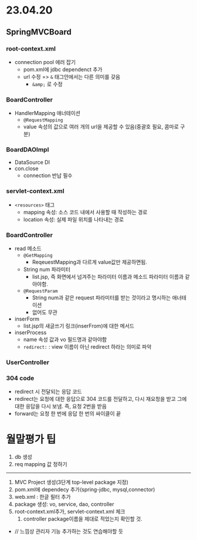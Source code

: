 # 23.04.20

## SpringMVCBoard
### root-context.xml
- connection pool 에러 잡기
  - pom.xml에 jdbc dependenct 추가
  - url 수정 => `&` 태그안에서는 다른 의미를 갖음
    - `&amp;` 로 수정
### BoardController
- HandlerMapping 애너테이션
  - `@RequestMapping`
  - value 속성의 값으로 여러 개의 url을 제공할 수 있음(중괄호 필요, 콤마로 구분)
### BoardDAOImpl
- DataSource DI
- con.close
  - connection 반납 필수
### servlet-context.xml
- `<resources>` 태그
  - mapping 속성: 소스 코드 내에서 사용할 때 작성하는 경로
  - location 속성: 실제 파일 위치를 나타내는 경로
### BoardController
- read 메소드
  - `@GetMapping`
    - ReqeuestMapping과 다르게 value값만 제공하면됨.
  - String num 파라미터
    - list.jsp, 즉 화면에서 넘겨주는 파라미터 이름과 메소드 파라미터 이름과 같아야함.
  - `@RequestParam`
    - String num과 같은 request 파라미터를 받는 것이라고 명시하는 애너테이션
    - 없어도 무관
- inserForm
  - list.jsp의 새글쓰기 링크(inserFrom)에 대한 메서드
- inserProcess
  - name 속성 값과 vo 필드명과 같아야함
  - `redirect:` : view 이름이 아닌 redirect 하라는 의미로 파악
### UserController

### 304 code
- redirect 시 전달되는 응답 코드
- redirect는 요청에 대한 응답으로 304 코드를 전달하고, 다시 재요청을 받고 그에 대한 응답을 다시 보냄. 즉, 요청 2번을 받음
- forward는 요청 한 번에 응답 한 번의 싸이클이 끝

# 월말평가 팁
1. db 생성
2. req mapping 값 정하기

--------------------------
1. MVC Project 생성(3단계 top-level package 지정)
2. pom.xml에 dependecy 추가(spring-jdbc, mysql,connector)
3. web.xml : 한글 필터 추가
4. package 생성: vo, service, dao, controller
5. root-context.xml추가, servlet-context.xml 체크
   1. controller package이름을 제대로 적었는지 확인할 것.
- // 느낌상 관리자 기능 추가하는 것도 연습해야할 듯